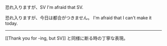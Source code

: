 恐れ入りますが、SV
I'm afraid that SV.

恐れ入りますが、今日は都合がつきません。
I'm afraid that I can't make it today.

---

[[Thank you for -ing, but SV]] と同様に断る時の丁寧な表現。

